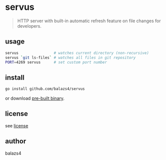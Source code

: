 # servus

> HTTP server with built-in automatic refresh feature on file changes for developers.

## usage

```sh
servus                # watches current directory (non-recursive)
servus `git ls-files` # watches all files in git repository
PORT=4269 servus      # set custom port number 
```

## install

```sh
go install github.com/balazs4/servus
```

or download [pre-built binary](https://github.com/balazs4/servus/releases).

## license

see [license](./license)

## author

balazs4
